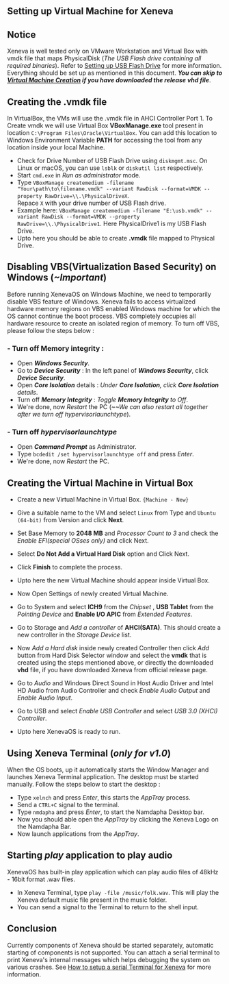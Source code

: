 ## Setting up Virtual Machine for Xeneva

## Notice

Xeneva is well tested only on VMware Workstation and Virtual Box with vmdk file that maps PhysicalDisk (_The USB Flash drive containing all required binaries_). Refer to [Setting up USB Flash Drive](BuildInstructions.md) for more information. Everything should be set up as mentioned in this document. ***You can skip to [Virtual Machine Creation](#creating-the-virtual-machine-in-virtual-box) if you have downloaded the release vhd file***.

## Creating the .vmdk file 

In VirtualBox, the VMs will use the .vmdk file in AHCI Controller Port 1. To Create vmdk we will use Virtual Box __VBoxManage.exe__ tool present in location ```C:\Program Files\Oracle\VirtualBox```. You can add this location to Windows Environment Variable __PATH__ for accessing the tool from any location inside your local Machine.<br>
- Check for Drive Number of USB Flash Drive using ```diskmgmt.msc```. On Linux or macOS, you can use ```lsblk``` or ```diskutil list``` respectively. <br>
- Start ```cmd.exe``` in _Run as administrator_ mode. <br>
- Type ```VBoxManage createmedium -filename "Your\path\to\filename.vmdk" --variant RawDisk --format=VMDK --property RawDrive=\\.\PhysicalDriveX```.<br>
Repace ```X``` with your drive number of USB Flash drive.
- Example here:
```VBoxManage createmedium -filename "E:\usb.vmdk" --variant RawDisk --format=VMDK --property RawDrive=\\.\PhysicalDrive1```. Here PhysicalDrive1 is my USB Flash Drive.<br>
- Upto here you should be able to create __.vmdk__ file mapped to Physical Drive. 

## Disabling VBS(Virtualization Based Security) on Windows (_~Important_)
Before running XenevaOS on Windows Machine, we need to temporarily disable VBS feature of Windows. Xeneva fails to access virtualized hardware memory regions on VBS enabled Windows machine for which the OS cannot continue the boot process. VBS completely occupies all hardware resource to create an isolated region of memory. To turn off VBS, please follow the steps below :

### - Turn off Memory integrity :
- Open _**Windows Security**_.
- Go to _**Device Security**_ : In the left panel of _**Windows Security**_, click _**Device Security**_.
- Open _**Core Isolation**_ details : _Under _**Core Isolation**_, click _**Core Isolation**_ details_.
- Turn off _**Memory Integrity**_ : _Toggle _**Memory Integrity**_ to Off_.
- We're done, now _Restart_ the PC (_~~We can also restart all together after we turn off hypervisorlaunchtype_).

### - Turn off _hypervisorlaunchtype_
- Open _**Command Prompt**_ as Administrator.
- Type ` bcdedit /set hypervisorlaunchtype off ` and press _Enter_.
- We're done, now _Restart_ the PC.


## Creating the Virtual Machine in Virtual Box
- Create a new Virtual Machine in Virtual Box. ```{Machine - New}```
- Give a suitable name to the VM and select ```Linux``` from Type and ```Ubuntu (64-bit)``` from Version and click __Next__.
- Set Base Memory to __2048 MB__ and _Processor Count to 3_ and check the _Enable EFI(special OSses only)_ and click Next.
- Select __Do Not Add a Virtual Hard Disk__ option and Click Next.
- Click __Finish__ to complete the process.
- Upto here the new Virtual Machine should appear inside Virtual Box. 
- Now Open Settings of newly created Virtual Machine.
- Go to System and select __ICH9__ from the _Chipset_ , __USB Tablet__ from the _Pointing Device_ and __Enable I/O APIC__ from _Extended Features_.
- Go to Storage and _Add a controller_ of __AHCI(SATA)__. This should create a new controller in the _Storage Device_ list.
- Now _Add a Hard disk_ inside newly created Controller then click _Add_ button from Hard Disk Selector window and select the __vmdk__ that is created using the steps mentioned above, or directly the downloaded __vhd__ file, if you have downloaded Xeneva from official release page.

- Go to _Audio_ and Windows Direct Sound in Host Audio Driver and Intel HD Audio from Audio Controller and check _Enable Audio Output_ and _Enable Audio Input_.
- Go to USB and select _Enable USB Controller_ and select _USB 3.0 (XHCI) Controller_.
- Upto here XenevaOS is ready to run.

## Using Xeneva Terminal (_only for v1.0_)
When the OS boots, up it automatically starts the Window Manager and launches Xeneva Terminal application. The desktop must be started manually. Follow the steps below to start the desktop :
- Type ```xelnch``` and press _Enter_, this starts the _AppTray_ process.
- Send a  ```CTRL+C``` signal to the terminal. 
- Type ```nmdapha``` and press _Enter_, to start the Namdapha Desktop bar.
- Now you should able open the _AppTray_ by clicking the Xeneva Logo on the Namdapha Bar. 
- Now launch applications from the _AppTray_.

## Starting _play_ application to play audio
XenevaOS has built-in play application which can play audio files of 48kHz - 16bit format .wav files.
- In Xeneva Terminal, type ```play -file /music/folk.wav```. This will play the Xeneva default music file present in the music folder.
- You can send a signal to the Terminal to return to the shell input.

## Conclusion
Currently components of Xeneva should be started separately, automatic starting of components is not supported. You can attach a serial terminal to print Xeneva's internal messages which helps debugging the system on various crashes. See [How to setup a serial Terminal for Xeneva](SerialTerminalAttach.md) for more information.
